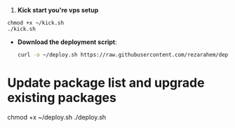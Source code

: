 1. **Kick start you're vps setup**

```
chmod +x ~/kick.sh
./kick.sh
```

- **Download the deployment script**:

  ```bash
  curl -o ~/deploy.sh https://raw.githubusercontent.com/rezarahem/deploy-nextjs/refs/heads/master/deploy.sh
  ```

# Update package list and upgrade existing packages

chmod +x ~/deploy.sh
./deploy.sh
